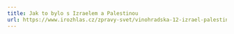 ```yaml
---
title: Jak to bylo s Izraelem a Palestinou
url: https://www.irozhlas.cz/zpravy-svet/vinohradska-12-izrael-palestina-marek-cejka-podcast_2310130600_pj
---
```

